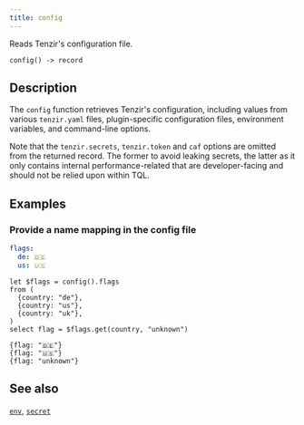 ```yaml
---
title: config
---
```


Reads Tenzir's configuration file.

```tql
config() -> record
```

## Description

The `config` function retrieves Tenzir's configuration, including values from
various `tenzir.yaml` files, plugin-specific configuration files, environment
variables, and command-line options.

Note that the `tenzir.secrets`, `tenzir.token` and `caf` options are omitted
from the returned record. The former to avoid leaking secrets, the latter as it
only contains internal performance-related that are developer-facing and should
not be relied upon within TQL.

## Examples

### Provide a name mapping in the config file

```yaml title="/opt/tenzir/etc/tenzir/tenzir.yaml"
flags:
  de: 🇩🇪
  us: 🇺🇸
```

```tql
let $flags = config().flags
from (
  {country: "de"},
  {country: "us"},
  {country: "uk"},
)
select flag = $flags.get(country, "unknown")
```

```tql
{flag: "🇩🇪"}
{flag: "🇺🇸"}
{flag: "unknown"}
```

## See also

[`env`](env),
[`secret`](secret)

